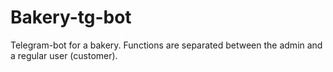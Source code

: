 # Bakery-tg-bot
Telegram-bot for a bakery. Functions are separated between the admin and a regular user (customer).
